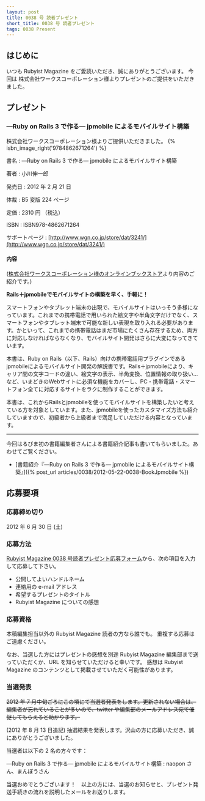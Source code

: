 ```yaml
---
layout: post
title: 0038 号 読者プレゼント
short_title: 0038 号 読者プレゼント
tags: 0038 Present
---
```



## はじめに

いつも Rubyist Magazine をご愛読いただき、誠にありがとうございます。
今回は 株式会社ワークスコーポレーション様よりプレゼントのご提供をいただきました。

## プレゼント

### ―Ruby on Rails 3 で作る― jpmobile によるモバイルサイト構築

株式会社ワークスコーポレーション様よりご提供いただきました。
{% isbn_image_right('9784862671264') %}

書名
: ―Ruby on Rails 3 で作る― jpmobile によるモバイルサイト構築

著者
: 小川伸一郎

発売日
: 2012 年 2 月 21 日

体裁
: B5 変版 224 ページ

定価
: 2310 円 （税込）

ISBN
: ISBN978-4862671264

サポートページ
: [http://www.wgn.co.jp/store/dat/3241/](http://www.wgn.co.jp/store/dat/3241/)

#### 内容

([株式会社ワークスコーポレーション様のオンラインブックストア](http://www.wgn.co.jp/store/dat/3241/)より内容のご紹介です。)

__Rails＋jpmobileでモバイルサイトの構築を早く、手軽に！__

スマートフォンやタブレット端末の出現で、モバイルサイトはいっそう多様になっています。これまでの携帯電話で用いられた絵文字や半角文字だけでなく、スマートフォンやタブレット端末で可能な新しい表現を取り入れる必要があります。かといって、これまでの携帯電話はまだ市場にたくさん存在するため、両方に対応しなければならなくなり、モバイルサイト開発はさらに大変になってきています。

本書は、Ruby on Rails（以下、Rails）向けの携帯電話用プラグインであるjpmobileによるモバイルサイト開発の解説書です。Rails＋jpmobileにより、キャリア間の文字コードの違い、絵文字の表示、半角変換、位置情報の取り扱い…など、いまどきのWebサイトに必須な機能をカバーし、PC・携帯電話・スマートフォン全てに対応するサイトをラクに制作することができます。

本書は、これからRailsとjpmobileを使ってモバイルサイトを構築したいと考えている方を対象としています。また、jpmobileを使ったカスタマイズ方法も紹介していますので、初級者から上級者まで満足していただける内容となっています。

----
今回はるびま初の書籍編集者さんによる書籍紹介記事も書いてもらいました。あわせてご覧ください。 

* [書籍紹介『―Ruby on Rails 3 で作る― jpmobile によるモバイルサイト構築』]({% post_url articles/0038/2012-05-22-0038-BookJpmobile %})


## 応募要項

### 応募締め切り

2012 年 6 月 30 日 (土)

### 応募方法

[Rubyist Magazine 0038 号読者プレゼント応募フォーム](https://docs.google.com/spreadsheet/viewform?formkey=dHdCOW4zMVFxZVIzT0xqSGtHc2paOHc6MA)から、次の項目を入力して応募して下さい。

* 公開してよいハンドルネーム
* 連絡用の e-mail アドレス
* 希望するプレゼントのタイトル
* Rubyist Magazine についての感想


### 応募資格

本稿編集担当以外の Rubyist Magazine 読者の方なら誰でも。
重複する応募はご遠慮ください。

なお、当選した方にはプレゼントの感想を別途 Rubyist Magazine
編集部まで送っていただくか、URL を知らせていただけると幸いです。
感想は Rubyist Magazine のコンテンツとして掲載させていただく可能性があります。

### 当選発表

 ~~2012 年 7 月中旬ごろにこの項にて当選者発表をします。更新されない場合は、編集者が忘れていることが多いので、twitter や編集部のメールアドレス宛で催促してもらえると助かります。~~ 

(2012 年 8 月 13 日追記) 抽選結果を発表します。沢山の方に応募いただき、誠にありがとうございました。

当選者は以下の 2 名の方々です：

―Ruby on Rails 3 で作る― jpmobile によるモバイルサイト構築
: naopon さん、まんぼうさん

当選おめでとうございます！　以上の方には、当選のお知らせと、プレゼント発送手続きの流れを説明したメールをお送りします。



